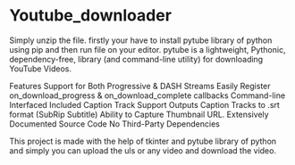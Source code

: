 # Youtube_downloader
Simply unzip the file.
firstly your have to install pytube library of python using pip
and then run file on your editor.
pytube is a lightweight, Pythonic, dependency-free, library (and command-line utility) for downloading YouTube Videos.

Features
Support for Both Progressive & DASH Streams
Easily Register on_download_progress & on_download_complete callbacks
Command-line Interfaced Included
Caption Track Support
Outputs Caption Tracks to .srt format (SubRip Subtitle)
Ability to Capture Thumbnail URL.
Extensively Documented Source Code
No Third-Party Dependencies

This project is made with the help of tkinter and pytube library of python
and simply you can upload the uls or any video and download the video.
